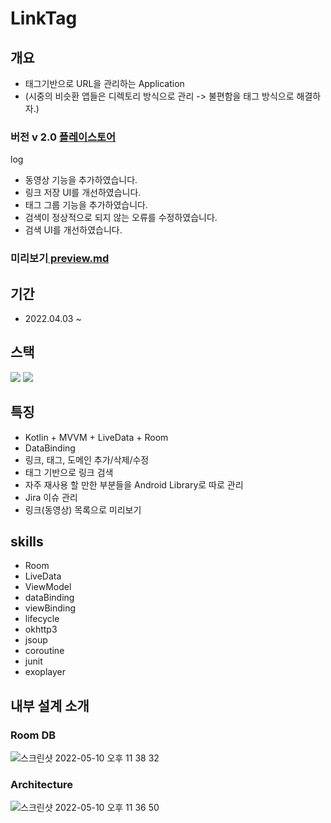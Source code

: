 # LinkTag
## 개요
- 태그기반으로 URL을 관리하는 Application
- (시중의 비슷환 앱들은 디렉토리 방식으로 관리 -> 불편함을 태그 방식으로 해결하자.)
### 버전 v 2.0  <a href ="https://play.google.com/store/apps/details?id=com.github.yeeun_yun97.toy.linksaver" target = "_blank" >플레이스토어</a> 
log
- 동영상 기능을 추가하였습니다.
- 링크 저장 UI를 개선하였습니다.
- 태그 그룹 기능을 추가하였습니다.
- 검색이 정상적으로 되지 않는 오류를 수정하였습니다.
- 검색 UI를 개선하였습니다.
### 미리보기<a href ="https://github.com/yeeun-yun97/Toy_LinkSaver/blob/main/preview.md"> preview.md </a>


## 기간
- 2022.04.03 ~

## 스택
<img src="https://img.shields.io/badge/Android-3DDC84?style=flat-square&logo=Android&logoColor=black"/> <img src="https://img.shields.io/badge/Kotlin-7F52FF?style=flat-square&logo=Kotlin&logoColor=black"/> 

## 특징
- Kotlin + MVVM + LiveData + Room
- DataBinding
- 링크, 태그, 도메인 추가/삭제/수정
- 태그 기반으로 링크 검색
- 자주 재사용 할 만한 부분들을 Android Library로 따로 관리
- Jira 이슈 관리
- 링크(동영상) 목록으로 미리보기

## skills
- Room
- LiveData
- ViewModel
- dataBinding
- viewBinding
- lifecycle
- okhttp3 
- jsoup
- coroutine
- junit
- exoplayer

## 내부 설계 소개
### Room DB
![스크린샷 2022-05-10 오후 11 38 32](https://user-images.githubusercontent.com/60867063/167655000-a493e766-a765-44f7-beb4-f72823bbba2b.png)    
### Architecture
![스크린샷 2022-05-10 오후 11 36 50](https://user-images.githubusercontent.com/60867063/167654673-62be891a-7719-4ea7-a357-83caaa173618.png)    
